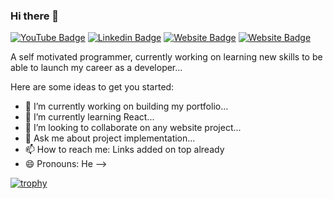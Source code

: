 ### Hi there 👋

[![YouTube Badge](https://img.shields.io/badge/Youtube-Aditya%20Aggarwal-red?style=flat-square&logo=youtube)](https://www.youtube.com/channel/UClMC4ZP93mJ3rghc4nmnH4Q)
[![Linkedin Badge](https://img.shields.io/badge/LinkedIn-Aditya%20Aggarwal-blue?style=flat-square&logo=linkedin)](https://www.linkedin.com/in/aditya-aggarwal-0310/)
[![Website Badge](https://img.shields.io/badge/Website-Aditya%20Aggarwal-brightgreen?style=flat-square&logo=Internet-Explorer)](http://aggarwaladi.in)
[![Website Badge](https://img.shields.io/badge/Stack%20Overflow-Aditya%20Aggarwal-orange)](https://stackoverflow.com/users/18768266/aditya-aggarwal)

A self motivated programmer, currently working on learning new skills to be able to launch my career as a developer...

Here are some ideas to get you started:

- 🔭 I’m currently working on building my portfolio...
- 🌱 I’m currently learning React...
- 👯 I’m looking to collaborate on any website project...
- 💬 Ask me about project implementation...
- 📫 How to reach me: Links added on top already
- 😄 Pronouns: He
-->

[![trophy](https://github-profile-trophy.vercel.app/?username=adityaaggarwal3)](https://aggarwaladi.in)
